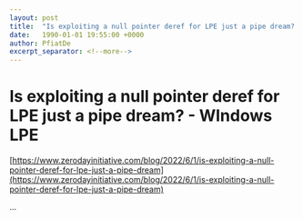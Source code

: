 ```yaml
---
layout: post
title:  "Is exploiting a null pointer deref for LPE just a pipe dream? - WIndows LPE"
date:   1990-01-01 19:55:00 +0000
author: PfiatDe
excerpt_separator: <!--more-->
---
```


# Is exploiting a null pointer deref for LPE just a pipe dream? - WIndows LPE

[https://www.zerodayinitiative.com/blog/2022/6/1/is-exploiting-a-null-pointer-deref-for-lpe-just-a-pipe-dream](https://www.zerodayinitiative.com/blog/2022/6/1/is-exploiting-a-null-pointer-deref-for-lpe-just-a-pipe-dream)

...
<!--more-->
